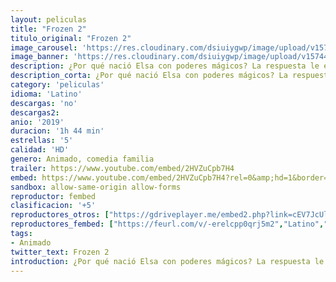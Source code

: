 ```yaml
---
layout: peliculas
title: "Frozen 2"
titulo_original: "Frozen 2"
image_carousel: 'https://res.cloudinary.com/dsiuiygwp/image/upload/v1574448028/frozen2-min_elf8xj.jpg'
image_banner: 'https://res.cloudinary.com/dsiuiygwp/image/upload/v1574448030/banner-frozen-2-min_af04ul.jpg'
description: ¿Por qué nació Elsa con poderes mágicos? La respuesta le está llamando y amenaza su reino. Junto con Anna, Kristoff, Olaf y Sven emprenderá un viaje peligroso e inolvidable. En Frozen, Elsa temía que sus poderes fueran demasiado para el mundo. En ‘Frozen 2’, deseará que sean suficientes. Secuela de “Frozen. El reino del hielo” (2013), el film de animación más taquillero de la historia del cine, ganador del Oscar a la mejor película animada. Reunirá al mismo equipo artístico y técnico de la original.
description_corta: ¿Por qué nació Elsa con poderes mágicos? La respuesta le está llamando y amenaza su reino. Junto con Anna, Kristoff, Olaf y Sven emprenderá un viaje peligroso e inolvidable. En Frozen, Elsa temía que...
category: 'peliculas'
idioma: 'Latino'
descargas: 'no'
descargas2:
anio: '2019'
duracion: '1h 44 min'
estrellas: '5'
calidad: 'HD'
genero: Animado, comedia familia
trailer: https://www.youtube.com/embed/2HVZuCpb7H4
embed: https://www.youtube.com/embed/2HVZuCpb7H4?rel=0&amp;hd=1&border=0&wmode=opaque&enablejsapi=1&modestbranding=1&controls=1&showinfo=1
sandbox: allow-same-origin allow-forms
reproductor: fembed
clasificacion: '+5'
reproductores_otros: ["https://gdriveplayer.me/embed2.php?link=cEV7JcUlKvMWKsRi8wj8jg6eWw9HFCVBofgyp8eSdI5jMTIJswS5ScGvYgsSnn7C1ijlhcKInGaQTzi3WEmUm57eugGSSj%252F%252FC65ZYZ8L0CM7PxIHySPDyuZKdL8l8Bh8bgFOHT0JYD5jIZ7J9UrlNS0ZaWpxDReJGN543n7jv5EDuDAtcwvNMUJrMiwir0NeLg%252BXxI1wW2RsykERZ1%252BDps","Latino","https://player.premiumstream.live/player.php?id=OTI1&sub=","Latino","https://www.zembed.to/public/dist/asteroid.html?id=6ee622fc935d62cfa5feabed74abd028&title=Frozen%20II","Latino","https://mstream.space/o0mgehgntgs1","Latino"]
reproductores_fembed: ["https://feurl.com/v/-erelcpp0qrj5m2","Latino","https://feurl.com/v/qyjplbew1ng61kq","Latino","https://feurl.com/v/8p316s8wym3xz1w","Latino","https://feurl.com/v/we3ykhn-07jkedl","Latino"]
tags:
- Animado
twitter_text: Frozen 2
introduction: ¿Por qué nació Elsa con poderes mágicos? La respuesta le está llamando y amenaza su reino. Junto con Anna, Kristoff, Olaf y Sven emprenderá un viaje peligroso e inolvidable. En Frozen, Elsa temía que..
---
```













